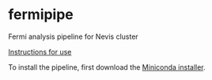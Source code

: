 # fermipipe
Fermi analysis pipeline for Nevis cluster

[Instructions for use](https://twiki.nevis.columbia.edu/twiki/bin/view/Veritas/FermiPyAnalysis)

To install the pipeline, first download the [Miniconda installer](https://docs.conda.io/en/latest/miniconda.html#id3).
